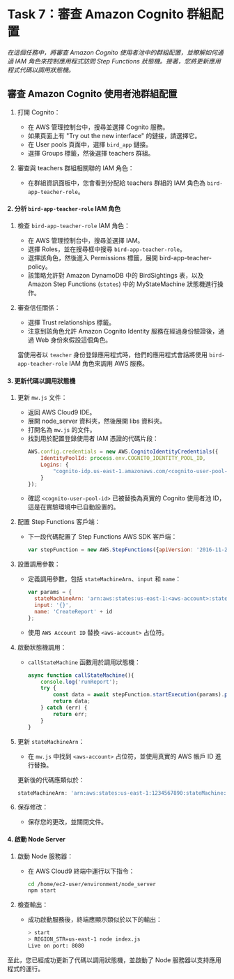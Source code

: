 # Task 7：審查 Amazon Cognito 群組配置

_在這個任務中，將審查 Amazon Cognito 使用者池中的群組配置，並瞭解如何通過 IAM 角色來控制應用程式訪問 Step Functions 狀態機。接著，您將更新應用程式代碼以調用狀態機。_

## 審查 Amazon Cognito 使用者池群組配置

1. 打開 Cognito：
   - 在 AWS 管理控制台中，搜尋並選擇 Cognito 服務。
   - 如果頁面上有 "Try out the new interface" 的鏈接，請選擇它。
   - 在 User pools 頁面中，選擇 `bird_app` 鏈接。
   - 選擇 Groups 標籤，然後選擇 teachers 群組。

2. 審查與 teachers 群組相關聯的 IAM 角色：
   - 在群組資訊面板中，您會看到分配給 teachers 群組的 IAM 角色為 `bird-app-teacher-role`。

#### 2. 分析 `bird-app-teacher-role` IAM 角色

1. 檢查 `bird-app-teacher-role` IAM 角色：
   - 在 AWS 管理控制台中，搜尋並選擇 IAM。
   - 選擇 Roles，並在搜尋框中搜尋 `bird-app-teacher-role`。
   - 選擇該角色，然後進入 Permissions 標籤，展開 bird-app-teacher-policy。
   - 該策略允許對 Amazon DynamoDB 中的 BirdSightings 表，以及 Amazon Step Functions (`states`) 中的 MyStateMachine 狀態機進行操作。
   
2. 審查信任關係：
   - 選擇 Trust relationships 標籤。
   - 注意到該角色允許 Amazon Cognito Identity 服務在經過身份驗證後，通過 Web 身份來假設這個角色。

   當使用者以 `teacher` 身份登錄應用程式時，他們的應用程式會話將使用 `bird-app-teacher-role` IAM 角色來調用 AWS 服務。

#### 3. 更新代碼以調用狀態機

1. 更新 `mw.js` 文件：
   - 返回 AWS Cloud9 IDE。
   - 展開 node_server 資料夾，然後展開 libs 資料夾。
   - 打開名為 `mw.js` 的文件。
   - 找到用於配置登錄使用者 IAM 憑證的代碼片段：
     ```javascript
     AWS.config.credentials = new AWS.CognitoIdentityCredentials({
         IdentityPoolId: process.env.COGNITO_IDENTITY_POOL_ID,
         Logins: {
             "cognito-idp.us-east-1.amazonaws.com/<cognito-user-pool-id>": bearer_str
         }
     });
     ```
   - 確認 `<cognito-user-pool-id>` 已被替換為真實的 Cognito 使用者池 ID，這是在實驗環境中已自動設置的。

2. 配置 Step Functions 客戶端：
   - 下一段代碼配置了 Step Functions AWS SDK 客戶端：
     ```javascript
     var stepFunction = new AWS.StepFunctions({apiVersion: '2016-11-23'});
     ```

3. 設置調用參數：
   - 定義調用參數，包括 `stateMachineArn`、`input` 和 `name`：
     ```javascript
     var params = {
       stateMachineArn: 'arn:aws:states:us-east-1:<aws-account>:stateMachine:MyStateMachine',
       input: '{}',
       name: 'CreateReport' + id
     };
     ```
   - 使用 `AWS Account ID` 替換 `<aws-account>` 占位符。

4. 啟動狀態機調用：
   - `callStateMachine` 函數用於調用狀態機：
     ```javascript
     async function callStateMachine(){
         console.log('runReport');
         try {
             const data = await stepFunction.startExecution(params).promise();
             return data;
         } catch (err) {
             return err;
         }
     }
     ```

5. 更新 `stateMachineArn`：
   - 在 `mw.js` 中找到 `<aws-account>` 占位符，並使用真實的 AWS 帳戶 ID 進行替換。

   更新後的代碼應類似於：
   ```javascript
   stateMachineArn: 'arn:aws:states:us-east-1:1234567890:stateMachine:MyStateMachine',
   ```

6. 保存修改：
   - 保存您的更改，並關閉文件。

#### 4. 啟動 Node Server

1. 啟動 Node 服務器：
   - 在 AWS Cloud9 終端中運行以下指令：
     ```bash
     cd /home/ec2-user/environment/node_server
     npm start
     ```

2. 檢查輸出：
   - 成功啟動服務後，終端應顯示類似於以下的輸出：
     ```bash
     > start
     > REGION_STR=us-east-1 node index.js
     Live on port: 8080
     ```

至此，您已經成功更新了代碼以調用狀態機，並啟動了 Node 服務器以支持應用程式的運行。